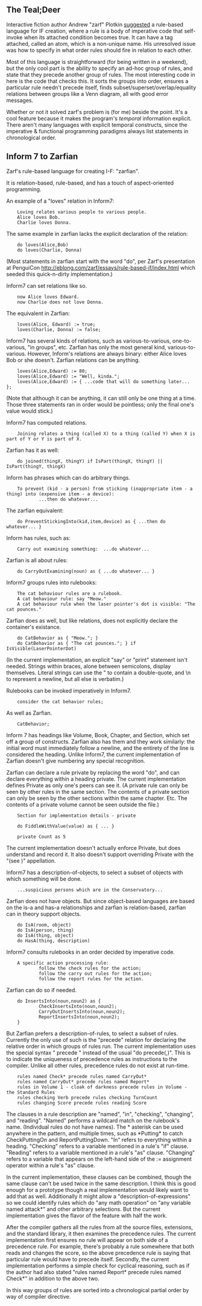 ## The Teal;Deer

Interactive fiction author Andrew "zarf" Plotkin [suggested](http://eblong.com/zarf/essays/rule-based-if/index.html) a rule-based language for IF creation, where a rule is a body of imperative code that self-invoke when its attached condition becomes true.  It can have a tag attached, called an atom, which is a non-unique name.  His unresolved issue was how to specify in what order rules should fire in relation to each other.

Most of this language is straightforward (for being written in a weekend), but the only cool part is the ability to specify an ad-hoc group of rules, and state that they precede another group of rules.  The most interesting code in here is the code that checks this.  It sorts the groups into order, ensures a particular rule needn't precede itself, finds subset/superset/overlap/equality relations between groups like a Venn diagram, all with good error messages.

Whether or not it solved zarf's problem is (for me) beside the point.  It's a cool feature because it makes the program's *temporal* information explicit.  There aren't many languages with explicit temporal constructs, since the imperative & functional programming paradigms always list statements in chronological order.


## Inform 7 to Zarfian

Zarf's rule-based language for creating I-F: "zarfian".

It is relation-based, rule-based, and has a touch of aspect-oriented programming. 

An example of a "loves" relation in Inform7:

        Loving relates various people to various people.
        Alice loves Bob.
        Charlie loves Donna.
        
The same example in zarfian lacks the explicit declaration of the relation:

        do loves(Alice,Bob)
        do loves(Charlie, Donna)

(Most statements in zarfian start with the word "do", per Zarf's presentation at PenguiCon http://eblong.com/zarf/essays/rule-based-if/index.html which seeded this quick-n-dirty implementation.)

Inform7 can set relations like so.

        now Alice loves Edward.
        now Charlie does not love Donna.

The equivalent in Zarfian:

        loves(Alice, Edward) := true;
        loves(Charlie, Donna) := false;

Inform7 has several kinds of relations, such as various-to-various, one-to-various, "in groups", etc.  Zarfian has only the most general kind, various-to-various. However, Inform's relations are always binary: either Alice loves Bob or she doesn't.  Zarfian relations can be anything.

        loves(Alice,Edward) := 80;
        loves(Alice,Edward) := "Well, kinda.";
        loves(Alice,Edward) := { ...code that will do something later... };

(Note that although it can be anything, it can still only be one thing at a time. Those three statements ran in order would be pointless; only the final one's value would stick.)

Inform7 has computed relations.

        Joining relates a thing (called X) to a thing (called Y) when X is part of Y or Y is part of X.

Zarfian has it as well:

        do joined(thingX, thingY) if IsPart(thingX, thingY) || IsPart(thingY, thingX)

Inform has phrases which can do arbitrary things.

        To prevent (kid - a person) from sticking (inappropriate item - a thing) into (expensive item - a device):
                ...then do whatever...

The zarfian equivalent:

        do PreventStickingInto(kid,item,device) as { ...then do whatever... }

Inform has rules, such as:

        Carry out examining something:  ...do whatever...
        
Zarfian is all about rules:

        do CarryOutExamining(noun) as { ...do whatever... }


Inform7 groups rules into rulebooks:

        The cat behaviour rules are a rulebook.
        A cat behaviour rule: say "Meow."
        A cat behaviour rule when the laser pointer's dot is visible: "The cat pounces." 
        
Zarfian does as well, but like relations, does not explicitly declare the container's existance.

        do CatBehavior as { "Meow."; }
        do CatBehavior as { "The cat pounces."; } if IsVisible(LaserPointerDot)

(In the current implementation, an explicit "say" or "print" statement isn't needed.  Strings within braces, alone between semicolons, display themselves. Literal strings can use the \" to contain a double-quote, and \n to represent a newline, but all else is verbatim.)

Rulebooks can be invoked imperatively in Inform7.

        consider the cat behavior rules;

As well as Zarfian.
        
        CatBehavior;

Inform 7 has headings like Volume, Book, Chapter, and Section, which set off a group of constructs. Zarfian also has them and they work similarly: the initial word must immediately follow a newline, and the entirety of the line is considered the heading.  Unlike Inform7, the current implementation of Zarfian doesn't give numbering any special recognition.

Zarfian can declare a rule private by replacing the word "do", and can declare everything within a heading private. The current implementation defines Private as only one's peers can see it. (A private rule can only be seen by other rules in the same section. The contents of a private section can only be seen by the other sections within the same chapter. Etc. The contents of a private volume cannot be seen outside the file.)

        Section for implementation details - private
        
        do FiddleWithValue(value) as { ... } 
        
        private Count as 5

The current implementation doesn't actually enforce Private, but does understand and record it. It also doesn't support overriding Private with the "(see <heading>)" appellation. 

Inform7 has a description-of-objects, to select a subset of objects with which something will be done.

        ...suspicious persons which are in the Conservatory...

Zarfian does not have objects. But since object-based languages are based on the is-a and has-a relationships and zarfian is relation-based, zarfian can in theory support objects.

        do IsA(room, object)
        do IsA(person, thing)
        do IsA(thing, object)
        do HasA(thing, description)

Inform7 consults rulebooks in an order decided by imperative code.

        A specific action processing rule:
                follow the check rules for the action;
                follow the carry out rules for the action;
                follow the report rules for the action.

Zarfian can do so if needed.
        
        do InsertsInto(noun,noun2) as {
                CheckInsertsInto(noun,noun2);
                CarryOutInsertsInto(noun,noun2);
                ReportInsertsInto(noun,noun2);
        }

But Zarfian prefers a description-of-rules, to select a subset of rules.  Currently the only use of such is the "precede" relation for declaring the relative order in which groups of rules run. The current implementation uses the special syntax "<description of rules> precede <description of rules>" instead of the usual "do precede(<description>,<description>)". This is to indicate the uniqueness of precedence rules as instructions to the compiler. Unlike all other rules, precedence rules do not exist at run-time. 

        rules named Check* precede rules named CarryOut*
        rules named CarryOut* precede rules named Report*
        rules in Volume 1 - cloak of darkness precede rules in Volume - the Standard Rules
        rules checking Verb precede rules checking TurnCount
        rules changing Score precede rules reading Score

The clauses in a rule description are "named", "in", "checking", "changing", and "reading".  "Named" performs a wildcard match on the rulebook's name. (Individual rules do not have names). The \* asterisk can be used anywhere in the pattern, and multiple times, such as \*Putting\* to catch CheckPuttingOn and ReportPuttingDown.  "In" refers to everything within a heading.  "Checking" refers to a variable mentioned in a rule's "if" clause. "Reading" refers to a variable mentioned in a rule's "as" clause. "Changing" refers to a variable that appears on the left-hand side of the := assignment operator within a rule's "as" clause.  

In the current implementation, these clauses can be combined, though the same clause can't be used twice in the same description. I think this is good enough for a prototype though a real implementation would likely want to add that as well.  Additionally it might allow a "description-of-expressions" so we could identify rules which do "any math operation" on "any variable named attack\*" and other arbitrary selections. But the current implementation gives the flavor of the feature with half the work.

After the compiler gathers all the rules from all the source files, extensions, and the standard library, it then examines the precedence rules.  The current implementation first ensures no rule will appear on both side of a precedence rule.  For example, there's probably a rule somewhere that both reads and changes the score, so the above precedence rule is saying that particular rule would have to precede itself.  Secondly, the current implementation performs a simple check for cyclical reasoning, such as if the author had also stated "rules named Report\* precede rules named Check\*" in addition to the above two. 

In this way groups of rules are sorted into a chronological partial order by way of compiler directive. 
